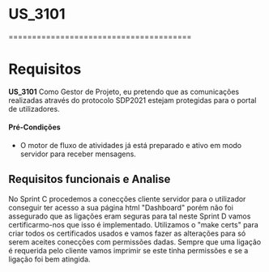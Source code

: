 # US_3101
=======================================
# Requisitos

**US_3101** Como Gestor de Projeto, eu pretendo que as comunicações realizadas através do protocolo SDP2021 estejam protegidas para o portal de utilizadores.

#### Pré-Condições
* O motor de fluxo de atividades já está preparado e ativo em modo servidor para receber mensagens.

## Requisitos funcionais e Analise

No Sprint C procedemos a conecções cliente servidor para o utilizador conseguir ter acesso a sua página html "Dashboard" porém não foi assegurado que as ligações eram seguras para tal neste Sprint D vamos certificarmo-nos que isso é implementado. Utilizamos o "make certs" para criar todos os certificados usados e vamos fazer as alterações para só serem aceites conecções com permissões dadas. Sempre que uma ligação é requerida pelo cliente vamos imprimir se este tinha permissões e se a ligação foi bem atingida.  
